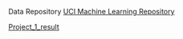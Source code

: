 Data Repository [UCI Machine Learning Repository](http://archive.ics.uci.edu/ml/)

[Project_1_result](https://docs.google.com/spreadsheets/d/1IJnij1ljhtxVJ8LgOcCTribnwRdmyVmIuJhfi5VxCwQ/edit?usp=docslist_api)
